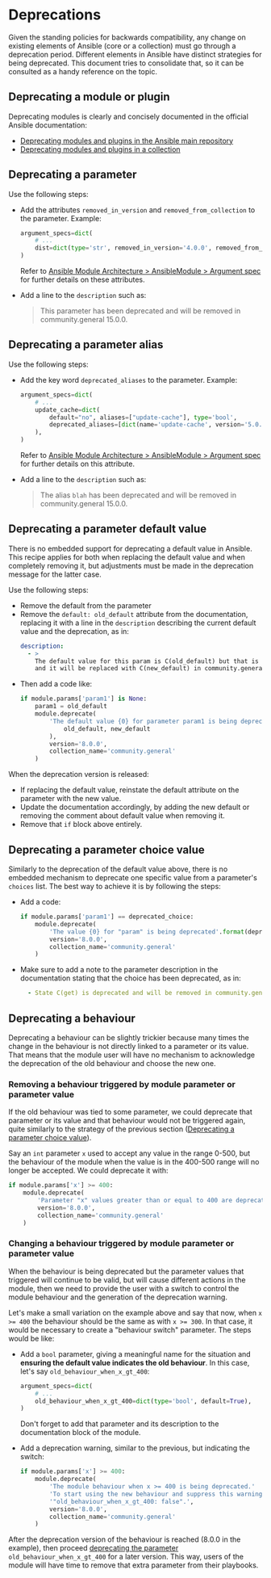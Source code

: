Deprecations
============

Given the standing policies for backwards compatibility, any change on existing elements of Ansible (core or a collection) must go through a deprecation period. Different elements in Ansible have distinct strategies for being deprecated. This document tries to consolidate that, so it can be consulted as a handy reference on the topic.

## Deprecating a module or plugin

Deprecating modules is clearly and concisely documented in the official Ansible documentation:

* [Deprecating modules and plugins in the Ansible main repository](https://docs.ansible.com/ansible/latest/dev_guide/module_lifecycle.html#deprecating-modules-and-plugins-in-the-ansible-main-repository)
* [Deprecating modules and plugins in a collection](https://docs.ansible.com/ansible/latest/dev_guide/module_lifecycle.html#deprecating-modules-and-plugins-in-a-collection)

## Deprecating a parameter

Use the following steps:

* Add the attributes `removed_in_version` and `removed_from_collection` to the parameter. Example:
  ```python
  argument_specs=dict(
      # ...
      dist=dict(type='str', removed_in_version='4.0.0', removed_from_collection='community.general'),
  )
  ```
  Refer to [Ansible Module Architecture > AnsibleModule > Argument spec](https://docs.ansible.com/ansible/latest/dev_guide/developing_program_flow_modules.html#argument-spec) for further details on these attributes.

* Add a line to the `description` such as:
  > This parameter has been deprecated and will be removed in community.general 15.0.0.

## Deprecating a parameter alias

Use the following steps:

* Add the key word `deprecated_aliases` to the parameter. Example:
  
  ```python
  argument_specs=dict(
      # ...
      update_cache=dict(
          default="no", aliases=["update-cache"], type='bool',
          deprecated_aliases=[dict(name='update-cache', version='5.0.0', collection_name='community.general')],
      ),
  )
  ```
  
  Refer to [Ansible Module Architecture > AnsibleModule > Argument spec](https://docs.ansible.com/ansible/latest/dev_guide/developing_program_flow_modules.html#argument-spec) for further details on this attribute.

* Add a line to the `description` such as:
  > The alias `blah` has been deprecated and will be removed in community.general 15.0.0.

## Deprecating a parameter default value

There is no embedded support for deprecating a default value in Ansible. This recipe applies for both when replacing the default value and when completely removing it, but adjustments must be made in the deprecation message for the latter case.

Use the following steps:

* Remove the default from the parameter
* Remove the `default: old_default` attribute from the documentation, replacing it with a line in the `description` describing the current default value and the deprecation, as in:
  ```yaml
  description:
    - >
      The default value for this param is C(old_default) but that is being deprecated
      and it will be replaced with C(new_default) in community.general 8.0.0.
  ```
* Then add a code like:
  ```python
  if module.params['param1'] is None:
      param1 = old_default
      module.deprecate(
          'The default value {0} for parameter param1 is being deprecated and it will be replaced by {1}'.format(
              old_default, new_default
          ),
          version='8.0.0',
          collection_name='community.general'
      )
  ```

When the deprecation version is released:
* If replacing the default value, reinstate the default attribute on the parameter with the new value.
* Update the documentation accordingly, by adding the new default or removing the comment about default value when removing it.
* Remove that `if` block above entirely.

## Deprecating a parameter choice value

Similarly to the deprecation of the default value above, there is no embedded mechanism to deprecate one specific value from a parameter's `choices` list. The best way to achieve it is by following the steps:

* Add a code:
  ```python
  if module.params['param1'] == deprecated_choice:
      module.deprecate(
          'The value {0} for "param" is being deprecated'.format(deprecated_choice),
          version='8.0.0',
          collection_name='community.general'
      )
  ```
* Make sure to add a note to the parameter description in the documentation stating that the choice has been deprecated, as in:
  ```yaml
    - State C(get) is deprecated and will be removed in community.general 5.0.0. Please use the module M(community.general.xfconf_info) instead.
  ```

## Deprecating a behaviour

Deprecating a behaviour can be slightly trickier because many times the change in the behaviour is not directly linked to a parameter or its value. That means that the module user will have no mechanism to acknowledge the deprecation of the old behaviour and choose the new one.

### Removing a behaviour triggered by module parameter or parameter value

If the old behaviour was tied to some parameter, we could deprecate that parameter or its value and that behaviour would not be triggered again, quite similarly to the strategy of the previous section ([Deprecating a parameter choice value](https://github.com/russoz-ansible/ansible-developer-references/blob/main/deprecations.md#deprecating-a-parameter-choice-value)).

Say an `int` parameter `x` used to accept any value in the range 0-500, but the behaviour of the module when the value is in the 400-500 range will no longer be accepted. We could deprecate it with:

```python
if module.params['x'] >= 400:
    module.deprecate(
        'Parameter "x" values greater than or equal to 400 are deprecated',
        version='8.0.0',
        collection_name='community.general'
    )
```

### Changing a behaviour triggered by module parameter or parameter value

When the behaviour is being deprecated but the parameter values that triggered will continue to be valid, but will cause different actions in the module, then we need to provide the user with a switch to control the module behaviour and the generation of the deprecation warning.

Let's make a small variation on the example above and say that now, when `x >= 400` the behaviour should be the same as with `x >= 300`. In that case, it would be necessary to create a "behaviour switch" parameter. The steps would be like:

* Add a `bool` parameter, giving a meaningful name for the situation and **ensuring the default value indicates the old behaviour**. In this case, let's say `old_behaviour_when_x_gt_400`:

  ```python
  argument_specs=dict(
      # ...
      old_behaviour_when_x_gt_400=dict(type='bool', default=True),
  )
  ```
  Don't forget to add that parameter and its description to the documentation block of the module.
* Add a deprecation warning, similar to the previous, but indicating the switch:
  ```python
  if module.params['x'] >= 400:
      module.deprecate(
          'The module behaviour when x >= 400 is being deprecated.'
          'To start using the new behaviour and suppress this warning, set the parameter '
          '"old_behaviour_when_x_gt_400: false".',
          version='8.0.0',
          collection_name='community.general'
      )
  ```

After the deprecation version of the behaviour is reached (8.0.0 in the example), then proceed [deprecating the parameter](https://github.com/russoz-ansible/ansible-developer-references/blob/main/deprecations.md#deprecating-a-parameter) `old_behaviour_when_x_gt_400` for a later version. This way, users of the module will have time to remove that extra parameter from their playbooks.

